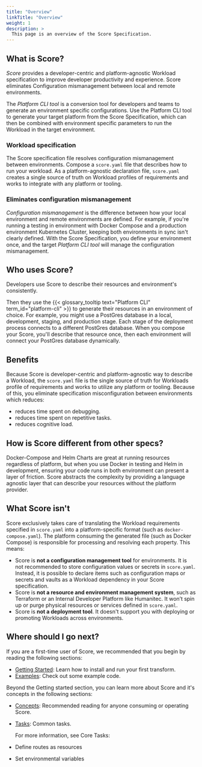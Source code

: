 ```yaml
---
title: "Overview"
linkTitle: "Overview"
weight: 1
description: >
  This page is an overview of the Score Specification.
---
```


## What is Score?

_Score_ provides a developer-centric and platform-agnostic Workload specification to improve developer productivity and experience. Score eliminates Configuration mismanagement between local and remote environments.

The _Platform CLI tool_ is a conversion tool for developers and teams to generate an environment specific configurations. Use the Platform CLI tool to generate your target platform from the Score Specification, which can then be combined with environment specific parameters to run the Workload in the target environment.

### Workload specification

The Score specification file resolves configuration mismanagement between environments. Compose a `score.yaml` file that describes how to run your workload. As a platform-agnostic declaration file, `score.yaml` creates a single source of truth on Workload profiles of requirements and works to integrate with any platform or tooling.

<!-- Configuration mismanagement -->

### Eliminates configuration mismanagement

_Configuration mismanagement_ is the difference between how your local environment and remote environments are defined. For example, if you're running a testing in environment with Docker Compose and a production environment Kubernetes Cluster, keeping both environments in sync isn't clearly defined. With the Score Specification, you define your environment once, and the target _Platform CLI tool_ will manage the configuration mismanagement.

## Who uses Score?

Developers use Score to describe their resources and environment's consistently.

Then they use the {{< glossary_tooltip text="Platform CLI" term_id="platform-cli" >}} to generate their resources in an environment of choice. For example, you might use a PostGres database in a local, development, staging, and production stage. Each stage of the deployment process connects to a different PostGres database. When you compose your Score, you'll describe that resource once, then each environment will connect your PostGres database dynamically.

## Benefits

Because Score is developer-centric and platform-agnostic way to describe a Workload, the `score.yaml` file is the single source of truth for Workloads profile of requirements and works to utilize any platform or tooling. Because of this, you eliminate specification misconfiguration between environments which reduces:

- reduces time spent on debugging.
- reduces time spent on repetitive tasks.
- reduces cognitive load.

## How is Score different from other specs?

Docker-Compose and Helm Charts are great at running resources regardless of platform, but when you use Docker in testing and Helm in development, ensuring your code runs in both environment can present a layer of friction. Score abstracts the complexity by providing a language agnostic layer that can describe your resources without the platform provider.

## What Score isn't

Score exclusively takes care of translating the Workload requirements specified in `score.yaml` into a platform-specific format (such as `docker-compose.yaml`). The platform consuming the generated file (such as Docker Compose) is responsible for processing and resolving each property. This means:

- Score is **not a configuration management tool** for environments. It is not recommended to store configuration values or secrets in `score.yaml`. Instead, it is possible to declare items such as configuration maps or secrets and vaults as a Workload dependency in your Score specification.
- Score is **not a resource and environment management system**, such as Terraform or an Internal Developer Platform like Humanitec. It won’t spin up or purge physical resources or services defined in `score.yaml`.
- Score is **not a deployment tool**. It doesn't support you with deploying or promoting Workloads across environments.

## Where should I go next?

If you are a first-time user of Score, we recommended that you begin by reading the following sections:

- [Getting Started](/docs/getting-started/): Learn how to install and run your first transform.
- [Examples](/docs/examples/): Check out some example code.

Beyond the Getting started section, you can learn more about Score and it's concepts in the following sections:

- [Concepts](/docs/concepts): Recommended reading for anyone consuming or operating Score.
- [Tasks](/docs/tasks/): Common tasks.

  For more information, see Core Tasks:

- Define routes as resources
- Set environmental variables
